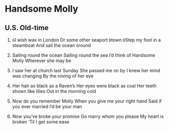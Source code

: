 # Handsome Molly
## U.S. Old-time

1. `G`I wish was in London
Or some other seaport `D`town
`D`Step my foot in a steamboat
And sail the ocean `G`round

2. Sailing round the ocean
Sailing round the sea
I’d think of Handsome Molly
Wherever she may be

3. I saw her at church last Sunday
She passed me on by
I knew her mind was changing
By the roving of her eye

4. Her hair as black as a Raven’s
Her eyes were black as coal
Her teeth shown like lilies
Out in the morning cold

5. Now do you remember Molly
When you give me your right hand
Said if you ever married
I’d be your man

6. Now you’ve broke your promise
Go marry whom you please
My heart is broken
‘Til I get some ease
